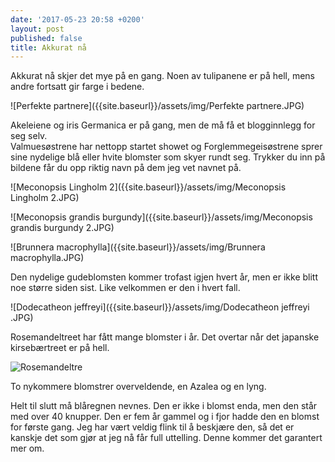 ```yaml
---
date: '2017-05-23 20:58 +0200'
layout: post
published: false
title: Akkurat nå
---
```


Akkurat nå skjer det mye på en gang. Noen av tulipanene er på hell, mens andre fortsatt gir farge i bedene. 

![Perfekte partnere]({{site.baseurl}}/assets/img/Perfekte partnere.JPG)

Akeleiene og iris Germanica er på gang, men de må få et blogginnlegg for seg selv.  
Valmuesøstrene har nettopp startet showet og Forglemmegeisøstrene sprer sine nydelige blå eller hvite blomster som skyer rundt seg. Trykker du inn på bildene får du opp riktig navn på dem jeg vet navnet på.

![Meconopsis Lingholm 2]({{site.baseurl}}/assets/img/Meconopsis Lingholm 2.JPG)

<!--more-->

![Meconopsis grandis burgundy]({{site.baseurl}}/assets/img/Meconopsis grandis burgundy 2.JPG)

![Brunnera macrophylla]({{site.baseurl}}/assets/img/Brunnera macrophylla.JPG)

Den nydelige gudeblomsten kommer trofast igjen hvert år, men er ikke blitt noe større siden sist. Like velkommen er den i hvert fall.

![Dodecatheon jeffreyi]({{site.baseurl}}/assets/img/Dodecatheon jeffreyi .JPG)

Rosemandeltreet har fått mange blomster i år. Det overtar når det japanske kirsebærtreet er på hell.

![Rosemandeltre]({{site.baseurl}}/assets/img/Rosemandeltre.JPG)

To nykommere blomstrer overveldende, en Azalea og en lyng. 


Helt til slutt må blåregnen nevnes. Den er ikke i blomst enda, men den står med over 40 knupper.  Den er fem år gammel og i fjor hadde den en blomst for første gang. Jeg har vært veldig flink til å beskjære den, så det er kanskje det som gjør at jeg nå får full uttelling. Denne kommer det garantert mer om.

